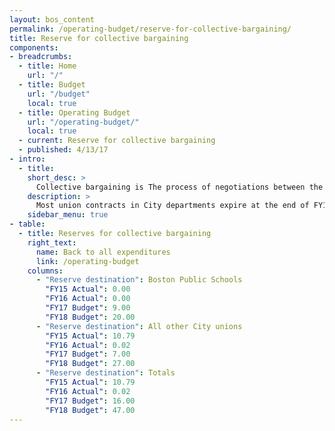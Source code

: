 ```yaml
---
layout: bos_content
permalink: /operating-budget/reserve-for-collective-bargaining/
title: Reserve for collective bargaining
components:
- breadcrumbs:
  - title: Home
    url: "/"
  - title: Budget
    url: "/budget"
    local: true
  - title: Operating Budget
    url: "/operating-budget/"
    local: true
  - current: Reserve for collective bargaining
  - published: 4/13/17
- intro:
  - title:
    short_desc: >
      Collective bargaining is The process of negotiations between the City administration and bargaining units (unions) regarding the salary and fringe benefits of city employees.
    description: >
      Most union contracts in City departments expire at the end of FY16 or shortly thereafter. Salary increases in these agreements will have a direct impact on dollars available in FY17 and in the coming years. The FY17 collective bargaining reserve includes limited funding for successor agreements for those unions.
    sidebar_menu: true
- table:
  - title: Reserves for collective bargaining
    right_text:
      name: Back to all expenditures
      link: /operating-budget
    columns:
      - "Reserve destination": Boston Public Schools
        "FY15 Actual": 0.00
        "FY16 Actual": 0.00
        "FY17 Budget": 9.00
        "FY18 Budget": 20.00
      - "Reserve destination": All other City unions
        "FY15 Actual": 10.79
        "FY16 Actual": 0.02
        "FY17 Budget": 7.00
        "FY18 Budget": 27.00
      - "Reserve destination": Totals
        "FY15 Actual": 10.79
        "FY16 Actual": 0.02
        "FY17 Budget": 16.00
        "FY18 Budget": 47.00
---
```

